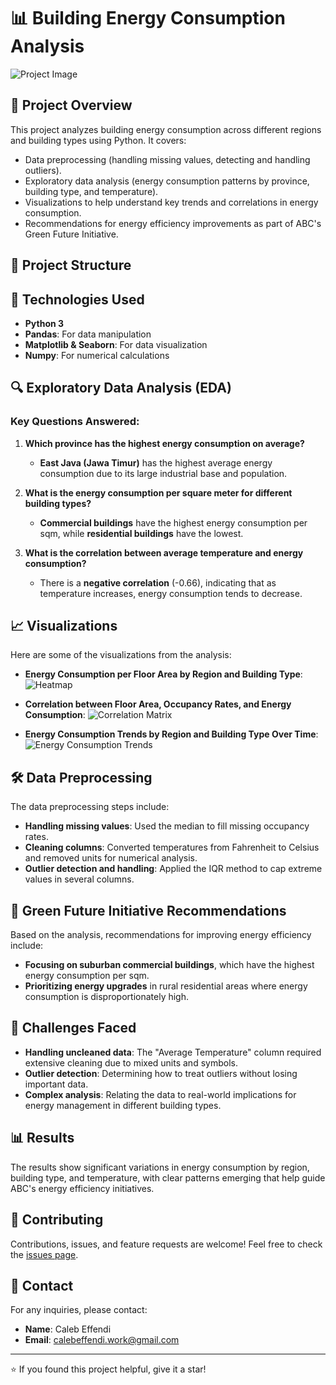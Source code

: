 # 📊 Building Energy Consumption Analysis

![Project Image](https://drive.google.com/uc?export=view&id=1_5sUulGfJ2uiHezTM6B_9z0RUmzK53PY) <!-- You can upload an image (e.g., a sample plot from your notebook) to make your README more appealing -->

## 📝 Project Overview

This project analyzes building energy consumption across different regions and building types using Python. It covers:
- Data preprocessing (handling missing values, detecting and handling outliers).
- Exploratory data analysis (energy consumption patterns by province, building type, and temperature).
- Visualizations to help understand key trends and correlations in energy consumption.
- Recommendations for energy efficiency improvements as part of ABC's Green Future Initiative.

## 📁 Project Structure
## 🚀 Technologies Used
- **Python 3**
- **Pandas**: For data manipulation
- **Matplotlib & Seaborn**: For data visualization
- **Numpy**: For numerical calculations

## 🔍 Exploratory Data Analysis (EDA)
### Key Questions Answered:
1. **Which province has the highest energy consumption on average?**
   - **East Java (Jawa Timur)** has the highest average energy consumption due to its large industrial base and population.

2. **What is the energy consumption per square meter for different building types?**
   - **Commercial buildings** have the highest energy consumption per sqm, while **residential buildings** have the lowest.

3. **What is the correlation between average temperature and energy consumption?**
   - There is a **negative correlation** (-0.66), indicating that as temperature increases, energy consumption tends to decrease.

## 📈 Visualizations
Here are some of the visualizations from the analysis:

- **Energy Consumption per Floor Area by Region and Building Type**:
  ![Heatmap](https://drive.google.com/uc?export=view&id=1pTUcFnKci9YtVrJyt3RJzcJwH-Z6EoY8)

- **Correlation between Floor Area, Occupancy Rates, and Energy Consumption**:
  ![Correlation Matrix](https://drive.google.com/uc?export=view&id=1g-1nPMx_l4SXADv0Xpg8NrWfEs7o5XpD)

- **Energy Consumption Trends by Region and Building Type Over Time**:
  ![Energy Consumption Trends](https://drive.google.com/uc?export=view&id=1WzLlvGVlJE2zbpn8quDvcfzhK8b4bhD9)

## 🛠️ Data Preprocessing
The data preprocessing steps include:
- **Handling missing values**: Used the median to fill missing occupancy rates.
- **Cleaning columns**: Converted temperatures from Fahrenheit to Celsius and removed units for numerical analysis.
- **Outlier detection and handling**: Applied the IQR method to cap extreme values in several columns.

## 🌱 Green Future Initiative Recommendations
Based on the analysis, recommendations for improving energy efficiency include:
- **Focusing on suburban commercial buildings**, which have the highest energy consumption per sqm.
- **Prioritizing energy upgrades** in rural residential areas where energy consumption is disproportionately high.

## 🤔 Challenges Faced
- **Handling uncleaned data**: The "Average Temperature" column required extensive cleaning due to mixed units and symbols.
- **Outlier detection**: Determining how to treat outliers without losing important data.
- **Complex analysis**: Relating the data to real-world implications for energy management in different building types.

## 📊 Results
The results show significant variations in energy consumption by region, building type, and temperature, with clear patterns emerging that help guide ABC's energy efficiency initiatives.

## 🤝 Contributing
Contributions, issues, and feature requests are welcome! Feel free to check the [issues page](https://github.com/your-username/your-repository/issues).

## 📧 Contact
For any inquiries, please contact:
- **Name**: Caleb Effendi
- **Email**: calebeffendi.work@gmail.com

---

⭐️ If you found this project helpful, give it a star!

